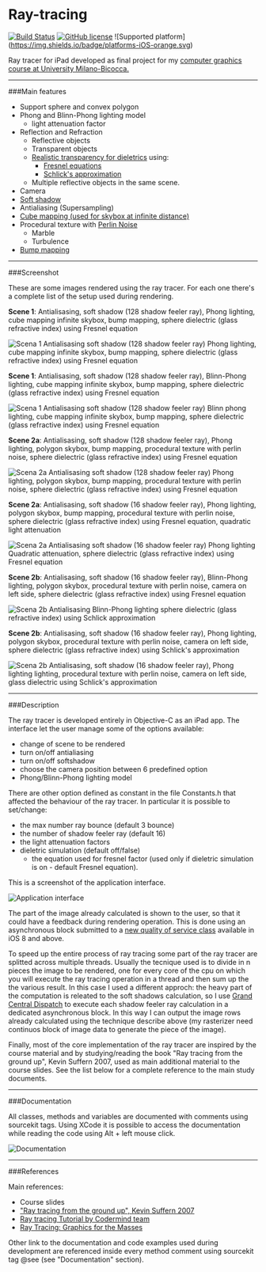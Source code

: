 # Ray-tracing

[![Build Status](https://travis-ci.org/chicio/Ray-tracing.svg?branch=master)](https://travis-ci.org/chicio/Ray-tracing)
[![GitHub license](https://img.shields.io/badge/license-MIT-blue.svg)](https://raw.githubusercontent.com/chicio/Ray-Tracing/master/LICENSE.md)
![Supported platform] (https://img.shields.io/badge/platforms-iOS-orange.svg)

Ray tracer for iPad developed as final project for my <a href="https://www.disco.unimib.it/upload/pag/1667904909074911183/f1/f1801q120informaticagrafica20132014engv2.pdf">computer graphics course at University Milano-Bicocca.</a>

***

###Main features
- Support sphere and convex polygon
- Phong and Blinn-Phong lighting model 
    * light attenuation factor
- Reflection and Refraction
    * Reflective objects
    * Transparent objects
    * <a href="http://www.cs.cornell.edu/courses/cs465/2004fa/lectures/22advray/22advray.pdf">Realistic transparency for dieletrics</a> using:
         * <a href="https://en.wikipedia.org/wiki/Fresnel_equations">Fresnel equations</a>
         * <a href="https://en.wikipedia.org/wiki/Schlick%27s_approximation">Schlick's approximation</a>
    * Multiple reflective objects in the same scene.
- Camera
- <a href="https://en.wikipedia.org/wiki/Umbra,_penumbra_and_antumbra">Soft shadow</a>
- Antialiasing (Supersampling)
- <a href="https://en.wikipedia.org/wiki/Cube_mapping#Skyboxes">Cube mapping (used for skybox at infinite distance)</a>
- Procedural texture with <a href="https://en.wikipedia.org/wiki/Perlin_noise">Perlin Noise</a>
    * Marble
    * Turbulence
- <a href="https://en.wikipedia.org/wiki/Bump_mapping">Bump mapping</a>

***

###Screenshot

These are some images rendered using the ray tracer. For each one there's a complete list of the setup used during rendering.

**Scene 1**: Antialisasing, soft shadow (128 shadow feeler ray), Phong lighting, cube mapping infinite skybox, bump mapping,  sphere dielectric (glass refractive index) using Fresnel equation

![Scena 1 Antialisasing soft shadow (128 shadow feeler ray) Phong lighting, cube mapping infinite skybox, bump mapping, sphere dielectric (glass refractive index) using Fresnel equation](https://raw.githubusercontent.com/chicio/Ray-tracing/master/Screenshots/scene1_antialiasing_softshadow128_phong_dieletricfresnel.png)

**Scene 1**: Antialisasing, soft shadow (128 shadow feeler ray), Blinn-Phong lighting, cube mapping infinite skybox, bump mapping, sphere dielectric (glass refractive index) using Fresnel equation

![Scena 1 Antialisasing soft shadow (128 shadow feeler ray) Blinn phong lighting, cube mapping infinite skybox, bump mapping, sphere dielectric (glass refractive index) using Fresnel equation](https://raw.githubusercontent.com/chicio/Ray-tracing/master/Screenshots/scene1_antialiasing_softshadow128_blinnphong_dieletricfresnel.png)

**Scene 2a**: Antialisasing, soft shadow (128 shadow feeler ray), Phong lighting, polygon skybox, bump mapping, procedural texture with perlin noise, sphere dielectric (glass refractive index) using Fresnel equation

![Scena 2a Antialisasing soft shadow (128 shadow feeler ray) Phong lighting, polygon skybox, bump mapping, procedural texture with perlin noise, sphere dielectric (glass refractive index) using Fresnel equation](https://raw.githubusercontent.com/chicio/Ray-tracing/master/Screenshots/scene2a_antialiasing_softshadow128_phong_dieletricfresnel.png)

**Scene 2a**:  Antialisasing, soft shadow (16 shadow feeler ray), Phong lighting, polygon skybox, bump mapping, procedural texture with perlin noise, sphere dielectric (glass refractive index) using Fresnel equation, quadratic light attenuation

![Scena 2a Antialisasing soft shadow (16 shadow feeler ray) Phong lighting Quadratic attenuation, sphere dielectric (glass refractive index) using Fresnel equation](https://raw.githubusercontent.com/chicio/Ray-tracing/master/Screenshots/scene2a_antialiasing_softshadow16_phong_dieletricfresnel_quadratic.png)

**Scene 2b**: Antialisasing, soft shadow (16 shadow feeler ray), Blinn-Phong lighting, polygon skybox, procedural texture with perlin noise, camera on left side, sphere dielectric (glass refractive index) using Fresnel equation

![Scena 2b Antialisasing Blinn-Phong lighting sphere dielectric (glass refractive index) using Schlick approximation](https://github.com/chicio/Ray-tracing/raw/master/Screenshots/scene2b_antialiasing_softshadow16_blinnphong_dieletricfresnel.png)

**Scene 2b**: Antialisasing, soft shadow (16 shadow feeler ray), Phong lighting, polygon skybox, procedural texture with perlin noise, camera on left side, sphere dielectric (glass refractive index) using Schlick's approximation

![Scena 2b Antialisasing, soft shadow (16 shadow feeler ray), Phong lighting lighting, procedural texture with perlin noise, camera on left side, glass dielectric using Schlick's approximation](https://raw.githubusercontent.com/chicio/Ray-tracing/master/Screenshots/scene2b_antialiasing_softshadow16_phong_dieletricschlick.png)

***

###Description

The ray tracer is developed entirely in Objective-C as an iPad app.
The interface let the user manage some of the options available:
- change of scene to be rendered
- turn on/off antialiasing
- turn on/off softshadow
- choose the camera position between 6 predefined option
- Phong/Blinn-Phong lighting model

There are other option defined as constant in the file Constants.h that affected the behaviour of the ray tracer. In particular it is possible to set/change:
- the max number ray bounce (default 3 bounce)
- the number of shadow feeler ray (default 16)
- the light attenuation factors
- dieletric simulation (default off/false) 
   * the equation used for fresnel factor (used only if dieletric simulation is on - default Fresnel equation).

This is a screenshot of the application interface.

![Application interface](https://raw.githubusercontent.com/chicio/Ray-tracing/master/Screenshots/application_interface_with_ipad.png)

The part of the image already calculated is shown to the user, so that it could have a feedback during rendering operation.
This is done using an asynchronous block submitted to a <a href="https://developer.apple.com/library/prerelease/ios/documentation/Performance/Conceptual/EnergyGuide-iOS/PrioritizeWorkWithQoS.html">new quality of service class</a> available in iOS 8 and above.

To speed up the entire process of ray tracing some part of the ray tracer are splitted across multiple threads. 
Usually the tecnique used is to divide in n pieces the image to be rendered, one for every core of the cpu on which you will execute the ray tracing operation in a thread and then sum up the the various result. In this case I used a different approch: the heavy part of the computation is releated to the soft shadows calculation, so I use <a href="https://developer.apple.com/library/ios/documentation/Performance/Reference/GCD_libdispatch_Ref/">Grand Central Dispatch</a> to execute each shadow feeler ray calculation in a dedicated asynchronous block. In this way I can output the image rows already calculated using the technique describe above (my rasterizer need continuos block of image data to generate the piece of the image).

Finally, most of the core implementation of the ray tracer are inspired by the course material and by studying/reading the book "Ray tracing from the ground up", Kevin Suffern 2007, used as main additional material to the course slides. See the list below for a complete reference to the main study documents.

***

###Documentation

All classes, methods and variables are documented with comments using sourcekit tags. Using XCode it is possible to access the documentation while reading the code using Alt + left mouse click.

![Documentation](https://raw.githubusercontent.com/chicio/Ray-tracing/master/Screenshots/documentation.png)

***

###References

Main references:
* Course slides
* ["Ray tracing from the ground up", Kevin Suffern 2007](http://www.raytracegroundup.com)
* [Ray tracing Tutorial by Codermind team](http://www.ics.uci.edu/~gopi/CS211B/RayTracing%20tutorial.pdf)
* [Ray Tracing: Graphics for the Masses](https://www.cs.unc.edu/~rademach/xroads-RT/RTarticle.html)

Other link to the documentation and code examples used during development are referenced inside every method comment using sourcekit tag @see (see "Documentation" section).
